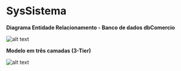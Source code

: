 # SysSistema
**Diagrama Entidade Relacionamento - Banco de dados dbComercio**

![alt text](https://image.ibb.co/dtOLae/Diagrama_ER.png)

**Modelo em três camadas (3-Tier)**

![alt text](https://uploaddeimagens.com.br/images/001/547/525/full/Opera_Instant%C3%A2neo_2018-08-06_124155_docs.google.com.png?1533570144)
